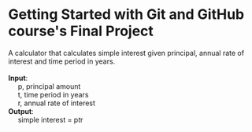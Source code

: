 # Getting Started with Git and GitHub course's Final Project
A calculator that calculates simple interest given principal, annual rate of interest and time period in years.<br><br>
**Input**:<br>
&nbsp;&nbsp;&nbsp;&nbsp; p, principal amount<br>
&nbsp;&nbsp;&nbsp;&nbsp; t, time period in years<br>
&nbsp;&nbsp;&nbsp;&nbsp; r, annual rate of interest<br>
**Output**:<br>
&nbsp;&nbsp;&nbsp;&nbsp; simple interest = p*t*r
